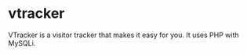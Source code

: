 vtracker
========

VTracker is a visitor tracker that makes it easy for you. It uses PHP with MySQLi.
